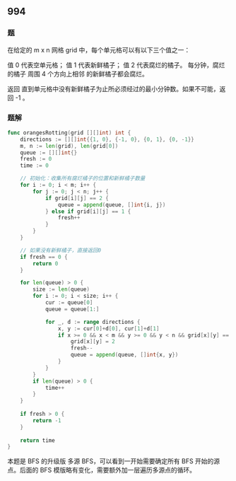 ## 994

### 题
在给定的 m x n 网格 grid 中，每个单元格可以有以下三个值之一：

值 0 代表空单元格；
值 1 代表新鲜橘子；
值 2 代表腐烂的橘子。
每分钟，腐烂的橘子 周围 4 个方向上相邻 的新鲜橘子都会腐烂。

返回 直到单元格中没有新鲜橘子为止所必须经过的最小分钟数。如果不可能，返回 -1 。

### 题解
```go
func orangesRotting(grid [][]int) int {
	directions := [][]int{{1, 0}, {-1, 0}, {0, 1}, {0, -1}}
	m, n := len(grid), len(grid[0])
	queue := [][]int{}
	fresh := 0
	time := 0

	// 初始化：收集所有腐烂橘子的位置和新鲜橘子数量
	for i := 0; i < m; i++ {
		for j := 0; j < n; j++ {
			if grid[i][j] == 2 {
				queue = append(queue, []int{i, j})
			} else if grid[i][j] == 1 {
				fresh++
			}
		}
	}

	// 如果没有新鲜橘子，直接返回0
	if fresh == 0 {
		return 0
	}

	for len(queue) > 0 {
		size := len(queue)
		for i := 0; i < size; i++ {
			cur := queue[0]
			queue = queue[1:]

			for _, d := range directions {
				x, y := cur[0]+d[0], cur[1]+d[1]
				if x >= 0 && x < m && y >= 0 && y < n && grid[x][y] == 1 {
					grid[x][y] = 2
					fresh--
					queue = append(queue, []int{x, y})
				}
			}
		}
		if len(queue) > 0 {
			time++
		}
	}
	
	if fresh > 0 {
		return -1
	}
	
	return time
}
```
本题是 BFS 的升级版 多源 BFS，可以看到一开始需要确定所有 BFS 开始的源点。后面的 BFS 模版略有变化，需要额外加一层遍历多源点的循环。